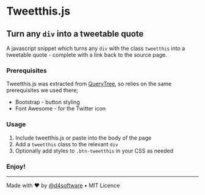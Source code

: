 # Tweetthis.js 

## Turn any `div` into a tweetable quote

A javascript snippet which turns any `div` with the class `tweetthis` into a tweetable quote - complete with a link back to the source page.

### Prerequisites

Tweetthis.js was extracted from [QueryTree](http://querytreeapp.com/), so relies on the same prerequisites we used there;

- Bootstrap - button styling
- Font Awesome - for the Twitter icon

### Usage

1. Include tweetthis.js or paste into the body of the page
2. Add a `tweetthis` class to the relevant `div`
3. Optionally add styles to `.btn-tweetthis` in your CSS as needed

### Enjoy!

------

Made with ♥ by [@d4software](https://twitter.com/d4software) • MIT Licence
